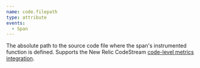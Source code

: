 ```yaml
---
name: code.filepath
type: attribute
events:
  - Span
---
```

The absolute path to the source code file where the span's instrumented function is defined. Supports the New Relic CodeStream [code-level metrics integration](/src/content/docs/codestream/how-use-codestream/performance-monitoring).
